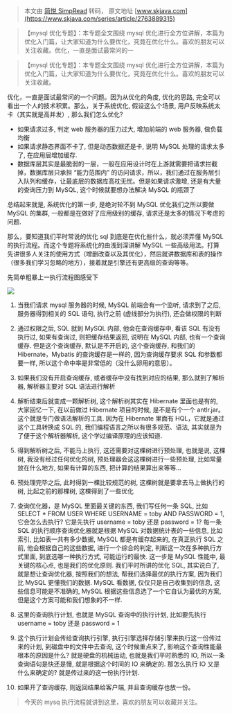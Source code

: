 > 本文由 [简悦 SimpRead](http://ksria.com/simpread/) 转码， 原文地址 [www.skjava.com](https://www.skjava.com/series/article/2763889315)

> 【mysql 优化专题】：本专题全文围绕 mysql 优化进行全方位讲解，本篇为优化入门篇，让大家知道为什么要优化，究竟在优化什么。喜欢的朋友可以关注收藏。优化，一直是面试最常问的一

> 【mysql 优化专题】：本专题全文围绕 mysql 优化进行全方位讲解，本篇为优化入门篇，让大家知道为什么要优化，究竟在优化什么。喜欢的朋友可以关注收藏。

优化，一直是面试最常问的一个问题。因为从优化的角度, 优化的思路, 完全可以看出一个人的技术积累。那么，关于系统优化, 假设这么个场景, 用户反映系统太卡（其实就是高并发）, 那么我们怎么优化?

*   如果请求过多, 判定 web 服务器的压力过大, 增加前端的 web 服务器, 做负载均衡
*   如果请求静态界面不卡了, 但是动态数据还是卡, 说明 MySQL 处理的请求太多了, 在应用层增加缓存.
*   数据库层其实是最脆弱的一层，一般在应用设计时在上游就需要把请求拦截掉，数据库层只承担 “能力范围内” 的访问请求，所以，我们通过在服务层引入队列和缓存，让最底层的数据库高枕无忧。但是如果请求激增, 还是有大量的查询压力到 MySQL, 这个时候就要想办法解决 MySQL 的瓶颈了

总结起来就是, 系统优化的第一步, 是绝对轮不到 MySQL 优化我们之所以要做 MySQL 的集群, 一般都是在做好了应用级别的缓存, 请求还是太多的情况下考虑的问题.

那么，要知道我们平时常说的优化 sql 到底是在优化些什么，就必须弄懂 MySQL 的执行流程。而这个专题将系统化的由浅到深讲解 MySQL 一些高级用法。打算先讲很多人关注的使用方式（增删改查以及其优化），然后就讲数据库和表的操作（很多我们学习忽略的地方），接着就是引擎还有更高级的查询等等。

先简单粗暴上一执行流程图感受下

![](http://image.skjava.com/article/series/mysql/202303282258036741.png)

1. 当我们请求 mysql 服务器的时候, MySQL 前端会有一个监听, 请求到了之后, 服务器得到相关的 SQL 语句, 执行之前 (虚线部分为执行), 还会做权限的判断

2. 通过权限之后, SQL 就到 MySQL 内部, 他会在查询缓存中, 看该 SQL 有没有执行过, 如果有查询过, 则把缓存结果返回, 说明在 MySQL 内部, 也有一个查询缓存. 但是这个查询缓存, 默认是不开启的, 这个查询缓存, 和我们的 Hibernate，Mybatis 的查询缓存是一样的, 因为查询缓存要求 SQL 和参数都要一样, 所以这个命中率是非常低的（没什么卵用的意思）。

3. 如果我们没有开启查询缓存, 或者缓存中没有找到对应的结果, 那么就到了解析器, 解析器主要对 SQL 语法进行解析

4. 解析结束后就变成一颗解析树, 这个解析树其实在 Hibernate 里面也是有的, 大家回忆一下, 在以前做过 Hibernate 项目的时候, 是不是有个一个 antlr.jar。这个就是专门做语法解析的工具. 因为在 Hibernate 里面有 HQL，它就是通过这个工具转换成 SQL 的, 我们编程语言之所以有很多规范、语法, 其实就是为了便于这个解析器解析, 这个学过编译原理的应该知道.

5. 得到解析树之后, 不能马上执行, 这还需要对这棵树进行预处理, 也就是说, 这棵树, 我没有经过任何优化的树, 预处理器会这这棵树进行一些预处理, 比如常量放在什么地方, 如果有计算的东西, 把计算的结果算出来等等...

6. 预处理完毕之后, 此时得到一棵比较规范的树, 这棵树就是要拿去马上做执行的树, 比起之前的那棵树, 这棵得到了一些优化

7. 查询优化器，是 MySQL 里面最关键的东西, 我们写任何一条 SQL, 比如 SELECT * FROM USER WHERE USERNAME = toby AND PASSWORD = 1, 它会怎么去执行? 它是先执行 username = toby 还是 password = 1? 每一条 SQL 的执行顺序查询优化器就是根据 MySQL 对数据统计表的一些信息, 比如索引, 比如表一共有多少数据, MySQL 都是有缓存起来的, 在真正执行 SQL 之前, 他会根据自己的这些数据, 进行一个综合的判定, 判断这一次在多种执行方式里面, 到底选哪一种执行方式, 可能运行的最快. 这一步是 MySQL 性能中, 最关键的核心点, 也是我们的优化原则. 我们平时所讲的优化 SQL, 其实说白了, 就是想让查询优化器, 按照我们的想法, 帮我们选择最优的执行方案, 因为我们比 MySQL 更懂我们的数据. MySQL 看数据, 仅仅只是自己收集到的信息, 这些信息可能是不准确的, MySQL 根据这些信息选了一个它自认为最优的方案, 但是这个方案可能和我们想象的不一样.

8. 这里的查询执行计划, 也就是 MySQL 查询中的执行计划, 比如要先执行 username = toby 还是 password = 1

9. 这个执行计划会传给查询执行引擎, 执行引擎选择存储引擎来执行这一份传过来的计划, 到磁盘中的文件中去查询, 这个时候重点来了, 影响这个查询性能最根本的原因是什么? 就是硬盘的机械运动, 也就是我们平时熟悉的 IO, 所以一条查询语句是快还是慢, 就是根据这个时间的 IO 来确定的. 那怎么执行 IO 又是什么来确定的? 就是传过来的这一份执行计划.

10. 如果开了查询缓存, 则返回结果给客户端, 并且查询缓存也放一份。

> 今天的 mysq 执行流程就讲到这里，喜欢的朋友可以收藏并关注。